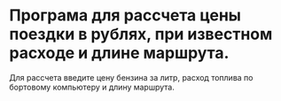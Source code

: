 # Програма для рассчета цены поездки в рублях, при известном расходе и длине маршрута.
Для рассчета введите цену бензина за литр, расход топлива по бортовому компьютеру и длину маршрута.